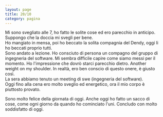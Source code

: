 ```yaml
--- 
layout: page
title: 20/10
category: pagina
---
```


Mi sono svegliato alle 7, ho fatto le solite cose ed ero parecchio in anticipo.
Suppongo che la doccia mi svegli per bene.  
Ho mangiato in mensa, poi ho beccato la solita compagnia del Dendy, oggi li ho
beccati proprio tutti.  
Sono andato a lezione. Ho consciuto di persona un compagno del gruppo di
ingegneria del software. Mi sembra difficile capire come siamo messi per il
momento. Ho l'impressione che dovrò starci parecchio dietro. Another weight on
my shoulder. In realtà, ero ben conscio di questo onere, è giusto così.  
La sera abbiamo tenuto un meeting di swe (ingegneria del software).  
Oggi fino alla cena ero molto sveglio ed energetico, ora il mio corpo è
piuttosto provato.  

Sono molto felice della giornata di oggi. Anche oggi ho fatto un sacco di cose,
come ogni giorno da quando ho cominciato l'uni. Concludo con molto soddisfatto
di oggi.
